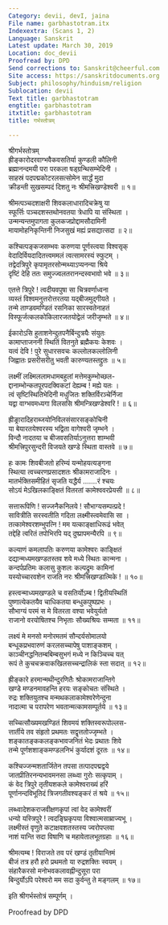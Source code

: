 ```yaml
---
Category: devii, devI, jaina
File name: garbhastotram.itx
Indexextra: (Scans 1, 2)
Language: Sanskrit
Latest update: March 30, 2019
Location: doc_devii
Proofread by: DPD
Send corrections to: Sanskrit@cheerful.com
Site access: https://sanskritdocuments.org
Subject: philosophy/hinduism/religion
Sublocation: devii
Text title: garbhastotram
engtitle: garbhastotram
itxtitle: garbhastotram
title: गर्भस्तोत्रम्

---
```

  
 श्रीगर्भस्तोत्रम्   
ह्रीङ्कारोदरवाग्भवैकवसतिर्या कुण्डली कौलिनी  
     ब्रह्मानन्दमयी परा परकला षड्ग्रन्थिसम्भेदिनी ।  
साहस्रं पदपद्मकोटरलसत्सोमेन सार्द्धं मुदा  
     क्रीडन्ती सुखसम्पदं दिशतु नः श्रीमत्त्रिखण्डेश्वरी ॥ १॥  
  
श्रीमत्पञ्चदशाक्षरी शिवकलाधारादिचक्रेषु या  
     स्फूर्त्तिः पञ्चदशस्तथोनवतया त्रेधापि या संस्थिता ।  
उन्मन्यन्तमुपागता कुलकजप्रोद्दामसौदामिनी  
     मायामोहनिकृन्तिनी निजसुखं मह्यं प्रसद्यात्सदा ॥ २॥  
  
कश्चित्पङ्कजसम्भवः करुणया पूर्णस्त्वया विश्वसृक्  
     वेदादिर्वियदादितत्त्वममलं त्वत्सामरस्यं स्फुटम् ।  
तद्वेदत्रिपुरे कृपामृतरसोन्मथ्याऽप्यनन्या श्रिये  
     दृष्टिं देहि ततः समुज्ज्वलतरानन्दस्वभावो भवे ॥ ३॥  
  
एतत्ते त्रिपुरे !  त्वदीयवपुषा सा चित्रवर्णाध्वना  
     व्यस्तं विश्वमनुत्तरोत्तरतया यद्बीजमुद्गीयते ।  
तन्मे ताण्डवमण्डितं रसनिका सारस्वतेनाहतं  
     विस्फूर्जत्कलकोकिलारजतयोद्वेलं जरीजृम्भते ॥ ४॥  
  
ईकारोऽसि हुताशनेन्दुतपनैर्बिन्दुत्रयैः संयुतः  
     कामाप्ताजननी स्थितिं वितनुते ब्रह्मैकयः केशवः ।  
यत्वं देवि !  पुरे सुधारसवचः कल्लोलकल्लोलिनी  
     जिह्वातः प्रसरीसरीतु भवती कारुण्यतस्तद्द्रुतः ॥ ५॥  
  
लक्ष्मीं लक्ष्मिललामधामबहुलां मत्तेमकुम्भोच्छल-  
     द्दानाम्भोन्कतपूरपदक्विकटां देह्यम्ब ! मह्ये यतः ।  
त्वं सृष्टिस्थितिभेदिनी मधुजितः शक्तिर्विरञ्चेर्निजा  
     यद्वा वाग्भवमध्यगा विलससि श्रीमन्त्रिखण्डेश्वरि ! ॥ ६॥  
  
ह्रीङ्रारादिहराब्जयोनिविलसंसारसङ्कोचिनी  
     या बेयारतयेश्वरस्य भद्विता वागेश्वरी जृम्भने ।  
विन्दौ नादतया च बीजवसतिर्याऽनुत्तरा शाम्भवी  
     श्रीमत्त्रिपुरसुन्दरी विजयते खण्डे स्थिता वास्तवे ॥ ७॥  
  
हः कामः शिवबीजतो हरिम्यं यन्मोहयत्यङ्गना  
     स्थित्या त्वच्चरणप्रसादशतः श्रीकामराजादिनः ।  
मातर्भक्तिसमीहितं सृजति यद्धैर्य .......रं श्चयः  
     सोऽयं मेऽखिलकाङ्क्षितं वितरतां कामेश्ववरप्रेयसी ॥ ८॥  
  
सत्तारूपिणि !  सज्जनैकनिलये !  सौभाग्यसम्पत्प्रदे !  
     सावित्रीति सरस्वतीति गदिता लक्ष्मीस्त्वमेवासि सा ।  
तत्कामेश्वरशम्भुपत्नि !  मम यत्काङ्क्षाधिरूढं भवेत्  
     तद्देहि त्वरितं तपोभिरपि यद् दुष्प्रापमन्यैरपि ॥ ९॥  
  
कल्याणं कमलापतिः करुणया कामेश्वरः काङ्क्षितं  
     दद्यान्मध्यमखण्डतस्तव शवे मध्ये स्थितः कान्मना ।  
कन्दर्पप्रतिमः कलासु कुशलः कल्पद्रुमः कामिनां  
     यस्योच्चारवशेन राजति नरः श्रीमत्त्रिखण्डात्मिके !  ॥ १०॥  
  
हस्त्वन्माध्यमखण्डले च वसतिर्योऽम्ब !  द्वितीयस्थितिं  
     पुष्णात्येकतयैव चाधिकतया बन्धुकपुष्पप्रभः ।  
सौभाग्यं परमं स मे वितरता वश्या भवेयुर्यतो  
     राजानो वरयोषितश्च निभृताः सौख्यश्रियः सम्मता ॥ ११॥  
  
लक्ष्यं मे मनसो मनोरमतमं सौन्दर्यसोमालयो  
     बन्धूकप्रभवारुणं करलसच्चापेषु पाशाङ्कशम् ।  
काञ्चीनद्धनितम्बबिम्बसुभगं मध्ये न किञ्चिच्च यत्  
     रूपं ते कुचचक्रवाकखिलसच्चन्द्रालिकं स्ता सदात् ॥ १२॥  
  
ह्रीङ्कारे हरमान्मथीन्दुरणितैः श्रोकामराजान्तिगे  
     खण्डे मण्डनमावहन्ति हरयः सङ्कोचतः संस्थिते ।  
रुद्रः शक्तियुतश्च मन्मथकलाकामेश्वरेणेन्दुना  
     नादात्मा च परापरेण भवतान्मत्कामसम्पूर्तये ॥ १३॥  
  
सच्चित्सौख्यमखण्डितं शिवमयं शक्तिस्वरूपोल्लस-  
     त्तार्तीये तव संहृतो प्रथमतः सद्वृत्ततोज्जृम्भते ।  
शङ्कातङ्ककलङ्कभावजनितं भेदः प्रथातः शिवे  
     तन्मे पूर्णशशाङ्कमण्डलनिभं कुर्यादशं दूरतः ॥ १४॥  
  
कश्चिज्जन्मशतार्जितेन तपसा तत्पादपद्मद्वये  
     जातप्रीतिरनन्यभावमनसा लब्ध्वा गुरोः सत्कृपाम् ।  
कं वेद त्रिपुरे तृतीयशकले कामेश्वराख्यं हरिं  
     पूर्णानन्दविभूतिदं त्रिजगतीवश्यङ्करं तं श्रये ॥ १५॥  
  
लब्ध्वादेशकराजवीक्षणकृपां त्वां वेद कामेश्वरीं  
     धन्यो यस्त्रिपुरे !  त्वदङ्घ्रिकृपया विश्वात्मसाम्राज्यभू ।  
लक्ष्मीस्तं वृणुते कटाक्षवशतस्तस्य ज्वरोपप्लवा  
     नाशं यान्ति सदा विषाणि च महावेतालभूतग्रहाः ॥ १६॥  
  
श्रीमत्यम्ब !  विराजते तव परं खण्डं तृतीयान्तिमं  
     बीजं तत्र हरौ हरो प्रथमतो या रुद्रशक्तिः स्वयम् ।  
संहारैकरसो मनोभवकलावह्नीन्दुसूरा परा  
     बिन्दुर्योऽपि परेश्वरो मम सदा कुर्वन्तु ते मङ्गलम् ॥ १७॥  
  
इति श्रीगर्भस्तोत्रं सम्पूर्णम् ।  
  
  
Proofread by DPD  
  
